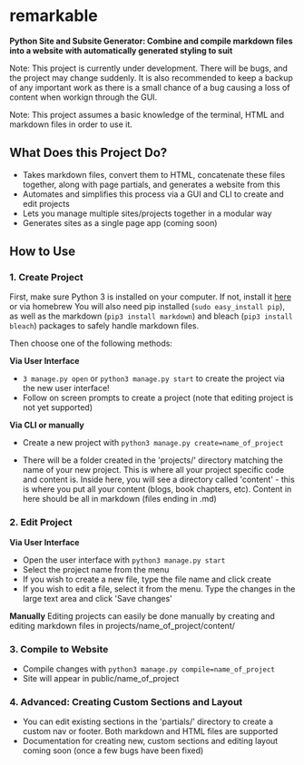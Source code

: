 # remarkable 
**Python Site and Subsite Generator: Combine and compile markdown files into a website with automatically generated styling to suit**

Note: This project is currently under development. There will be bugs, and the project may change suddenly. It is also recommended to keep a backup of any important work as there is a small chance of a bug causing a loss of content when workign through the GUI.

Note: This project assumes a basic knowledge of the terminal, HTML and markdown files in order to use it.

## What Does this Project Do?
- Takes markdown files, convert them to HTML, concatenate these files together, along with page partials, and generates a website from this
- Automates and simplifies this process via a GUI and CLI to create and edit projects
- Lets you manage multiple sites/projects together in a modular way
- Generates sites as a single page app (coming soon)

## How to Use
### 1. Create Project
First, make sure Python 3 is installed on your computer. If not, install it [here](https://www.python.org/downloads) or via homebrew
You will also need pip installed (`sudo easy_install pip`), as well as the markdown (`pip3 install markdown`) and bleach (`pip3 install bleach`) packages to safely handle markdown files.

Then choose one of the following methods:

**Via User Interface**
- `3 manage.py open` or `python3 manage.py start` to create the project via the new user interface!
- Follow on screen prompts to create a project (note that editing project is not yet supported)

**Via CLI or manually**
- Create a new project with `python3 manage.py create=name_of_project`


- There will be a folder created in the 'projects/' directory matching the name of your new project. This is where all your project specific code and content is. Inside here, you will see a directory called 'content' - this is where you put all your content (blogs, book chapters, etc). Content in here should be all in markdown (files ending in .md)


### 2. Edit Project
**Via User Interface**
- Open the user interface with `python3 manage.py start`
- Select the project name from the menu
- If you wish to create a new file, type the file name and click create
- If you wish to edit a file, select it from the menu. Type the changes in the large text area and click 'Save changes'

**Manually**
Editing projects can easily be done manually by creating and editing markdown files in projects/name_of_project/content/

### 3. Compile to Website
- Compile changes with `python3 manage.py compile=name_of_project`
- Site will appear in public/name_of_project


### 4. Advanced: Creating Custom Sections and Layout
- You can edit existing sections in the 'partials/' directory to create a custom nav or footer. Both markdown and HTML files are supported
- Documentation for creating new, custom sections and editing layout coming soon (once a few bugs have been fixed)